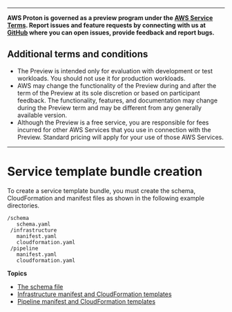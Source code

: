 --------

**AWS Proton is governed as a preview program under the [AWS Service Terms](https://aws.amazon.com/service-terms/)\. Report issues and feature requests by connecting with us at [GitHub](https://github.com/aws/aws-proton-public-roadmap) where you can open issues, provide feedback and report bugs\.**

## Additional terms and conditions<a name="preview-banner"></a>
+ The Preview is intended only for evaluation with development or test workloads\. You should not use it for production workloads\.
+ AWS may change the functionality of the Preview during and after the term of the Preview at its sole discretion or based on participant feedback\. The functionality, features, and documentation may change during the Preview term and may be different from any generally available version\.
+ Although the Preview is a free service, you are responsible for fees incurred for other AWS Services that you use in connection with the Preview\. Standard pricing will apply for your use of those AWS Services\.

--------

# Service template bundle creation<a name="svc-bundle-create"></a>

To create a service template bundle, you must create the schema, CloudFormation and manifest files as shown in the following example directories\.

```
/schema
   schema.yaml
 /infrastructure
   manifest.yaml
   cloudformation.yaml
 /pipeline
   manifest.yaml
   cloudformation.yaml
```

**Topics**
+ [The schema file](svc-schema.md)
+ [Infrastructure manifest and CloudFormation templates](svc-infrastructure.md)
+ [Pipeline manifest and CloudFormation templates](svc-pipeline.md)